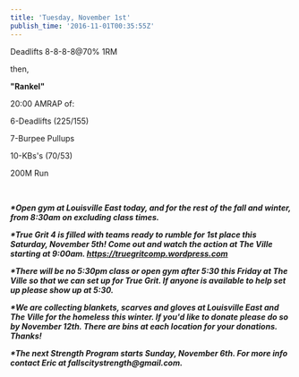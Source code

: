 ```yaml
---
title: 'Tuesday, November 1st'
publish_time: '2016-11-01T00:35:55Z'
---
```


Deadlifts 8-8-8-8\@70% 1RM

then,

**"Rankel"**

20:00 AMRAP of:

6-Deadlifts (225/155)

7-Burpee Pullups

10-KBs's (70/53)

200M Run

 

***\*Open gym at Louisville East today, and for the rest of the fall and
winter, from 8:30am on excluding class times.***

***\*True Grit 4 is filled with teams ready to rumble for 1st place this
Saturday, November 5th! Come out and watch the action at The Ville
starting at 9:00am. <https://truegritcomp.wordpress.com>***

***\*There will be no 5:30pm class or open gym after 5:30 this Friday at
The Ville so that we can set up for True Grit. If anyone is available to
help set up please show up at 5:30.***

***\*We are collecting blankets, scarves and gloves at Louisville East
and The Ville for the homeless this winter. If you'd like to donate
please do so by November 12th. There are bins at each location for your
donations. Thanks!***

***\*The next Strength Program starts Sunday, November 6th. For more
info contact Eric at fallscitystrength\@gmail.com.***
